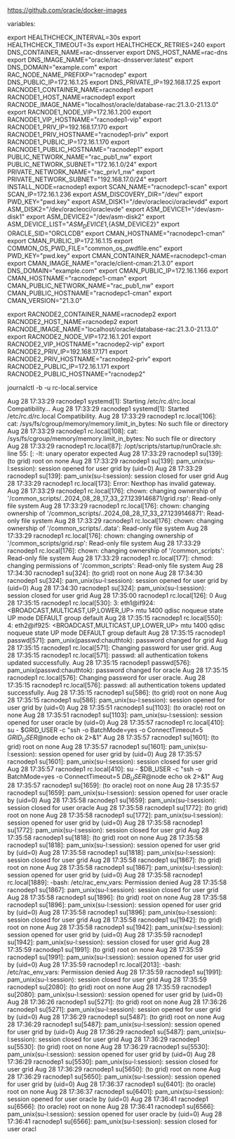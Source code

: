 https://github.com/oracle/docker-images


variables:


export HEALTHCHECK_INTERVAL=30s
export HEALTHCHECK_TIMEOUT=3s
export HEALTHCHECK_RETRIES=240
export DNS_CONTAINER_NAME=rac-dnsserver
export DNS_HOST_NAME=rac-dns
export DNS_IMAGE_NAME="oracle/rac-dnsserver:latest"
export DNS_DOMAIN="example.com"
export RAC_NODE_NAME_PREFIXP="racnodep"
export DNS_PUBLIC_IP=172.16.1.25
export DNS_PRIVATE_IP=192.168.17.25
export RACNODE1_CONTAINER_NAME=racnodep1
export RACNODE1_HOST_NAME=racnodep1
export RACNODE_IMAGE_NAME="localhost/oracle/database-rac:21.3.0-21.13.0"
export RACNODE1_NODE_VIP=172.16.1.200
export RACNODE1_VIP_HOSTNAME="racnodep1-vip"
export RACNODE1_PRIV_IP=192.168.17.170
export RACNODE1_PRIV_HOSTNAME="racnodep1-priv"
export RACNODE1_PUBLIC_IP=172.16.1.170
export RACNODE1_PUBLIC_HOSTNAME="racnodep1"
export PUBLIC_NETWORK_NAME="rac_pub1_nw"
export PUBLIC_NETWORK_SUBNET="172.16.1.0/24"
export PRIVATE_NETWORK_NAME="rac_priv1_nw"
export PRIVATE_NETWORK_SUBNET="192.168.17.0/24"
export INSTALL_NODE=racnodep1
export SCAN_NAME="racnodepc1-scan"
export SCAN_IP=172.16.1.236
export ASM_DISCOVERY_DIR="/dev/"
export PWD_KEY="pwd.key"
export ASM_DISK1="/dev/oracleoci/oraclevdd"
export ASM_DISK2="/dev/oracleoci/oraclevde"
export ASM_DEVICE1="/dev/asm-disk1"
export ASM_DEVICE2="/dev/asm-disk2"
export ASM_DEVICE_LIST="${ASM_DEVICE1},${ASM_DEVICE2}"
export ORACLE_SID="ORCLCDB"
export CMAN_HOSTNAME="racnodepc1-cman"
export CMAN_PUBLIC_IP=172.16.1.15
export COMMON_OS_PWD_FILE="common_os_pwdfile.enc"
export PWD_KEY="pwd.key"
export CMAN_CONTAINER_NAME=racnodepc1-cman
export CMAN_IMAGE_NAME="oracle/client-cman:21.3.0"
export DNS_DOMAIN="example.com"
export CMAN_PUBLIC_IP=172.16.1.166
export CMAN_HOSTNAME="racnodepc1-cman"
export CMAN_PUBLIC_NETWORK_NAME="rac_pub1_nw"
export CMAN_PUBLIC_HOSTNAME="racnodepc1-cman"
export CMAN_VERSION="21.3.0"


export RACNODE2_CONTAINER_NAME=racnodep2
export RACNODE2_HOST_NAME=racnodep2
export RACNODE_IMAGE_NAME="localhost/oracle/database-rac:21.3.0-21.13.0"
export RACNODE2_NODE_VIP=172.16.1.201
export RACNODE2_VIP_HOSTNAME="racnodep2-vip"
export RACNODE2_PRIV_IP=192.168.17.171
export RACNODE2_PRIV_HOSTNAME="racnodep2-priv"
export RACNODE2_PUBLIC_IP=172.16.1.171
export RACNODE2_PUBLIC_HOSTNAME="racnodep2"


journalctl -b -u rc-local.service





Aug 28 17:33:29 racnodep1 systemd[1]: Starting /etc/rc.d/rc.local Compatibility...
Aug 28 17:33:29 racnodep1 systemd[1]: Started /etc/rc.d/rc.local Compatibility.
Aug 28 17:33:29 racnodep1 rc.local[106]: cat: /sys/fs/cgroup/memory/memory.limit_in_bytes: No such file or directory
Aug 28 17:33:29 racnodep1 rc.local[108]: cat: /sys/fs/cgroup/memory/memory.limit_in_bytes: No such file or directory
Aug 28 17:33:29 racnodep1 rc.local[87]: /opt/scripts/startup/runOracle.sh: line 55: [: -lt: unary operator expected
Aug 28 17:33:29 racnodep1 su[139]: (to grid) root on none
Aug 28 17:33:29 racnodep1 su[139]: pam_unix(su-l:session): session opened for user grid by (uid=0)
Aug 28 17:33:29 racnodep1 su[139]: pam_unix(su-l:session): session closed for user grid
Aug 28 17:33:29 racnodep1 rc.local[173]: Error: Nexthop has invalid gateway.
Aug 28 17:33:29 racnodep1 rc.local[176]: chown: changing ownership of '/common_scripts/..2024_08_28_17_33_27.1239146871/grid.rsp': Read-only file system
Aug 28 17:33:29 racnodep1 rc.local[176]: chown: changing ownership of '/common_scripts/..2024_08_28_17_33_27.1239146871': Read-only file system
Aug 28 17:33:29 racnodep1 rc.local[176]: chown: changing ownership of '/common_scripts/..data': Read-only file system
Aug 28 17:33:29 racnodep1 rc.local[176]: chown: changing ownership of '/common_scripts/grid.rsp': Read-only file system
Aug 28 17:33:29 racnodep1 rc.local[176]: chown: changing ownership of '/common_scripts': Read-only file system
Aug 28 17:33:29 racnodep1 rc.local[177]: chmod: changing permissions of '/common_scripts': Read-only file system
Aug 28 17:34:30 racnodep1 su[324]: (to grid) root on none
Aug 28 17:34:30 racnodep1 su[324]: pam_unix(su-l:session): session opened for user grid by (uid=0)
Aug 28 17:34:30 racnodep1 su[324]: pam_unix(su-l:session): session closed for user grid
Aug 28 17:35:00 racnodep1 rc.local[126]: 0
Aug 28 17:35:15 racnodep1 rc.local[530]: 3: eth1@if924: <BROADCAST,MULTICAST,UP,LOWER_UP> mtu 1400 qdisc noqueue state UP mode DEFAULT group default
Aug 28 17:35:15 racnodep1 rc.local[550]: 4: eth2@if925: <BROADCAST,MULTICAST,UP,LOWER_UP> mtu 1400 qdisc noqueue state UP mode DEFAULT group default
Aug 28 17:35:15 racnodep1 passwd[571]: pam_unix(passwd:chauthtok): password changed for grid
Aug 28 17:35:15 racnodep1 rc.local[571]: Changing password for user grid.
Aug 28 17:35:15 racnodep1 rc.local[571]: passwd: all authentication tokens updated successfully.
Aug 28 17:35:15 racnodep1 passwd[576]: pam_unix(passwd:chauthtok): password changed for oracle
Aug 28 17:35:15 racnodep1 rc.local[576]: Changing password for user oracle.
Aug 28 17:35:15 racnodep1 rc.local[576]: passwd: all authentication tokens updated successfully.
Aug 28 17:35:15 racnodep1 su[586]: (to grid) root on none
Aug 28 17:35:15 racnodep1 su[586]: pam_unix(su-l:session): session opened for user grid by (uid=0)
Aug 28 17:35:51 racnodep1 su[1103]: (to oracle) root on none
Aug 28 17:35:51 racnodep1 su[1103]: pam_unix(su-l:session): session opened for user oracle by (uid=0)
Aug 28 17:35:57 racnodep1 rc.local[410]: su - $GRID_USER -c "ssh -o BatchMode=yes -o ConnectTimeout=5 $GRID_USER@$node echo ok 2>&1"
Aug 28 17:35:57 racnodep1 su[1601]: (to grid) root on none
Aug 28 17:35:57 racnodep1 su[1601]: pam_unix(su-l:session): session opened for user grid by (uid=0)
Aug 28 17:35:57 racnodep1 su[1601]: pam_unix(su-l:session): session closed for user grid
Aug 28 17:35:57 racnodep1 rc.local[410]: su - $DB_USER -c "ssh -o BatchMode=yes -o ConnectTimeout=5 $DB_USER@$node echo ok 2>&1"
Aug 28 17:35:57 racnodep1 su[1659]: (to oracle) root on none
Aug 28 17:35:57 racnodep1 su[1659]: pam_unix(su-l:session): session opened for user oracle by (uid=0)
Aug 28 17:35:58 racnodep1 su[1659]: pam_unix(su-l:session): session closed for user oracle
Aug 28 17:35:58 racnodep1 su[1772]: (to grid) root on none
Aug 28 17:35:58 racnodep1 su[1772]: pam_unix(su-l:session): session opened for user grid by (uid=0)
Aug 28 17:35:58 racnodep1 su[1772]: pam_unix(su-l:session): session closed for user grid
Aug 28 17:35:58 racnodep1 su[1818]: (to grid) root on none
Aug 28 17:35:58 racnodep1 su[1818]: pam_unix(su-l:session): session opened for user grid by (uid=0)
Aug 28 17:35:58 racnodep1 su[1818]: pam_unix(su-l:session): session closed for user grid
Aug 28 17:35:58 racnodep1 su[1867]: (to grid) root on none
Aug 28 17:35:58 racnodep1 su[1867]: pam_unix(su-l:session): session opened for user grid by (uid=0)
Aug 28 17:35:58 racnodep1 rc.local[1889]: -bash: /etc/rac_env_vars: Permission denied
Aug 28 17:35:58 racnodep1 su[1867]: pam_unix(su-l:session): session closed for user grid
Aug 28 17:35:58 racnodep1 su[1896]: (to grid) root on none
Aug 28 17:35:58 racnodep1 su[1896]: pam_unix(su-l:session): session opened for user grid by (uid=0)
Aug 28 17:35:58 racnodep1 su[1896]: pam_unix(su-l:session): session closed for user grid
Aug 28 17:35:58 racnodep1 su[1942]: (to grid) root on none
Aug 28 17:35:58 racnodep1 su[1942]: pam_unix(su-l:session): session opened for user grid by (uid=0)
Aug 28 17:35:59 racnodep1 su[1942]: pam_unix(su-l:session): session closed for user grid
Aug 28 17:35:59 racnodep1 su[1991]: (to grid) root on none
Aug 28 17:35:59 racnodep1 su[1991]: pam_unix(su-l:session): session opened for user grid by (uid=0)
Aug 28 17:35:59 racnodep1 rc.local[2013]: -bash: /etc/rac_env_vars: Permission denied
Aug 28 17:35:59 racnodep1 su[1991]: pam_unix(su-l:session): session closed for user grid
Aug 28 17:35:59 racnodep1 su[2080]: (to grid) root on none
Aug 28 17:35:59 racnodep1 su[2080]: pam_unix(su-l:session): session opened for user grid by (uid=0)
Aug 28 17:36:26 racnodep1 su[5271]: (to grid) root on none
Aug 28 17:36:26 racnodep1 su[5271]: pam_unix(su-l:session): session opened for user grid by (uid=0)
Aug 28 17:36:29 racnodep1 su[5487]: (to grid) root on none
Aug 28 17:36:29 racnodep1 su[5487]: pam_unix(su-l:session): session opened for user grid by (uid=0)
Aug 28 17:36:29 racnodep1 su[5487]: pam_unix(su-l:session): session closed for user grid
Aug 28 17:36:29 racnodep1 su[5530]: (to grid) root on none
Aug 28 17:36:29 racnodep1 su[5530]: pam_unix(su-l:session): session opened for user grid by (uid=0)
Aug 28 17:36:29 racnodep1 su[5530]: pam_unix(su-l:session): session closed for user grid
Aug 28 17:36:29 racnodep1 su[5650]: (to grid) root on none
Aug 28 17:36:29 racnodep1 su[5650]: pam_unix(su-l:session): session opened for user grid by (uid=0)
Aug 28 17:36:37 racnodep1 su[6401]: (to oracle) root on none
Aug 28 17:36:37 racnodep1 su[6401]: pam_unix(su-l:session): session opened for user oracle by (uid=0)
Aug 28 17:36:41 racnodep1 su[6566]: (to oracle) root on none
Aug 28 17:36:41 racnodep1 su[6566]: pam_unix(su-l:session): session opened for user oracle by (uid=0)
Aug 28 17:36:41 racnodep1 su[6566]: pam_unix(su-l:session): session closed for user oracl